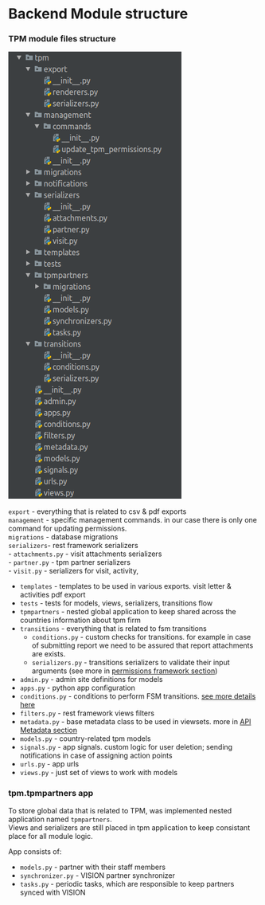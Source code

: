 # Backend Module structure

### TPM module files structure

![](../.gitbook/assets/image.png)

`export` - everything that is related to csv & pdf exports  
`management` - specific management commands. in our case there is only one command for updating permissions.  
`migrations` - database migrations  
`serializers`- rest framework serializers  
    - `attachments.py` - visit attachments serializers  
    - `partner.py` - tpm partner serializers  
    - `visit.py` - serializers for visit, activity,   
- `templates` - templates to be used in various exports. visit letter & activities pdf export  
- `tests` - tests for models, views, serializers, transitions flow  
-  `tpmpartners` - nested global application to keep shared across the countries information about tpm firm  
- `transitions` - everything that is related to fsm transitions  
    - `conditions.py` - custom checks for transitions. for example in case of submitting report we need to be assured that report attachments are exists.  
    - `serializers.py` - transitions serializers to validate their input arguments \(see more in [permissions framework section](permissions-framework.md#views)\)  
- `admin.py` - admin site definitions for models  
- `apps.py` - python app configuration  
- `conditions.py` - conditions to perform FSM transitions. [see more details here](fsm-transitions-conditions.md)  
- `filters.py` - rest framework views filters  
- `metadata.py` - base metadata class to be used in viewsets. more in [API Metadata section](api-metadata.md)  
- `models.py` -  country-related tpm models  
- `signals.py` - app signals. custom logic for user deletion; sending notifications in case of assigning action points  
- `urls.py` - app urls  
- `views.py` - just set of views to work with models

### tpm.tpmpartners app

To store global data that is related to TPM, was implemented nested application named `tpmpartners`.   
Views and serializers are still placed in tpm application to keep consistant place for all module logic.

App consists of:  
- `models.py` - partner with their staff members  
- `synchronizer.py` - VISION partner synchronizer  
- `tasks.py` - periodic tasks, which are responsible to keep partners synced with VISION  


